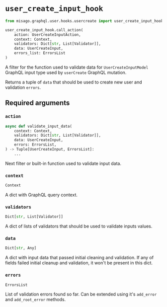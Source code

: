 # `user_create_input_hook`

```python
from misago.graphql.user.hooks.usercreate import user_create_input_hook

user_create_input_hook.call_action(
    action: UserCreateInputAction,
    context: Context,
    validators: Dict[str, List[Validator]],
    data: UserCreateInput,
    errors_list: ErrorsList
)
```

A filter for the function used to validate data for `UserCreateInputModel` GraphQL input type used by `userCreate` GraphQL mutation.

Returns a tuple of `data` that should be used to create new user and validation `errors`.


## Required arguments

### `action`

```python
async def validate_input_data(
    context: Context,
    validators: Dict[str, List[Validator]],
    data: UserCreateInput,
    errors: ErrorsList,
) -> Tuple[UserCreateInput, ErrorsList]:
    ...
```

Next filter or built-in function used to validate input data.


### `context`

```python
Context
```

A dict with GraphQL query context.


### `validators`

```python
Dict[str, List[Validator]]
```

A dict of lists of validators that should be used to validate inputs values.


### `data`

```python
Dict[str, Any]
```

A dict with input data that passed initial cleaning and validation. If any of fields failed initial cleanup and validation, it won't be present in this dict.


### `errors`

```python
ErrorsList
```

List of validation errors found so far. Can be extended using it's `add_error` and `add_root_error` methods.